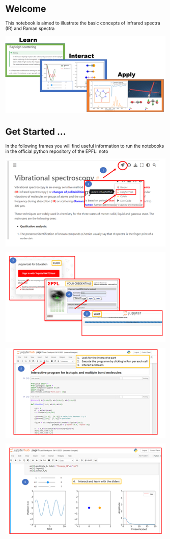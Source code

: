 # Welcome

This notebook is aimed to illustrate the basic concepts of infrared spectra (IR) and Raman spectra

![Content](./images/main_page.png)

# Get Started ... 

In the following frames you will find useful information to run the notebooks in the official python repository of the EPFL: noto

![Content](./images/image_2.png)

![Content](./images/image_3.png)

![Content](./images/image_4.png)

![Content](./images/image_5.png)

